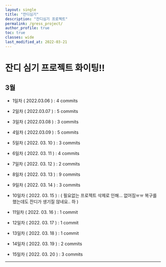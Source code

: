 ```yaml
---
layout: single
title: "잔디심기"
description: "잔디심기 프로젝트"
permalink: /gress_project/
author_profile: true
toc: true
classes: wide
last_modified_at: 2022-03-21
---
```


# 잔디 심기 프로젝트 화이팅!!

## 3월

- 1일차 ( 2022.03.06 ) : 4 commits

- 2일차 ( 2022.03.07 ) : 5 commits

- 3일차 ( 2022.03.08 ) : 3 commits

- 4일차 ( 2022.03.09 ) : 5 commits

- 5일차 ( 2022. 03. 10 ) : 3 commits

- 6일차 ( 2022. 03. 11 ) : 4 commits

- 7일차 ( 2022. 03. 12 ) : 2 commits

- 8일차 ( 2022. 03. 13 ) : 9 commits

- 9일차 ( 2022. 03. 14 ) : 3 commits

- 10일차 ( 2022. 03. 15 ) : ( 필요없는 프로젝트 삭제로 인해... 없어짐ㅠㅠ 복구를 했는데도 잔디가 생기질 않네요.. 하 )

- 11일차 ( 2022. 03. 16 ) : 1 commit

- 12일차 ( 2022. 03. 17 ) : 1 commit

- 13일차 ( 2022. 03. 18 ) : 1 commit

- 14일차 ( 2022. 03. 19 ) : 2 commits

- 15일차 ( 2022. 03. 20 ) : 3 commits

---
